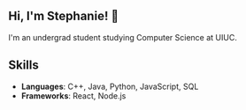 ## Hi, I'm Stephanie! 👋

I'm an undergrad student studying Computer Science at UIUC. 

## Skills

- **Languages**: C++, Java, Python, JavaScript, SQL
- **Frameworks**: React, Node.js



<!--
**shsing2/shsing2** is a ✨ _special_ ✨ repository because its `README.md` (this file) appears on your GitHub profile.

Here are some ideas to get you started:

- 🔭 I’m currently working on ...
- 🌱 I’m currently learning ...
- 👯 I’m looking to collaborate on ...
- 🤔 I’m looking for help with ...
- 💬 Ask me about ...
- 📫 How to reach me: ...
- 😄 Pronouns: ...
- ⚡ Fun fact: ...

## About Me

- 🔭 I’m currently working on [Project Name](https://github.com/username/project-name)
- 🌱 I’m currently learning [Technology or Skill]
- 👯 I’m looking to collaborate on [Type of Projects]
- 💬 Ask me about [Topic]
- 📫 How to reach me: [Email or other contact info]

## Skills

- **Languages**: JavaScript, Python, Java
- **Frameworks**: React, Node.js, Django
- **Tools**: Git, Docker, Kubernetes




-->
